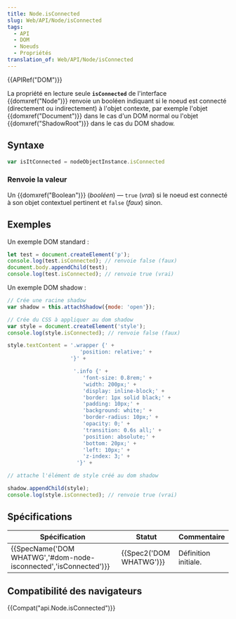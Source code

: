 ```yaml
---
title: Node.isConnected
slug: Web/API/Node/isConnected
tags:
  - API
  - DOM
  - Noeuds
  - Propriétés
translation_of: Web/API/Node/isConnected
---
```

{{APIRef("DOM")}}

La propriété en lecture seule **`isConnected`** de l'interface {{domxref("Node")}} renvoie un booléen indiquant si le noeud est connecté (directement ou indirectement) à l'objet contexte, par exemple l'objet {{domxref("Document")}} dans le cas d'un DOM normal ou l'objet {{domxref("ShadowRoot")}} dans le cas du DOM shadow.

## Syntaxe

```js
var isItConnected = nodeObjectInstance.isConnected
```

### Renvoie la valeur

Un {{domxref("Boolean")}} (_booléen_) — `true` (_vrai_) si le noeud est connecté à son objet contextuel pertinent et `false` (_faux_) sinon.

## Exemples

Un exemple DOM standard :

```js
let test = document.createElement('p');
console.log(test.isConnected); // renvoie false (faux)
document.body.appendChild(test);
console.log(test.isConnected); // renvoie true (vrai)
```

Un exemple DOM shadow :

```js
// Crée une racine shadow
var shadow = this.attachShadow({mode: 'open'});

// Crée du CSS à appliquer au dom shadow
var style = document.createElement('style');
console.log(style.isConnected); // renvoie false (faux)

style.textContent = '.wrapper {' +
                       'position: relative;' +
                    '}' +

                     '.info {' +
                        'font-size: 0.8rem;' +
                        'width: 200px;' +
                        'display: inline-block;' +
                        'border: 1px solid black;' +
                        'padding: 10px;' +
                        'background: white;' +
                        'border-radius: 10px;' +
                        'opacity: 0;' +
                        'transition: 0.6s all;' +
                        'position: absolute;' +
                        'bottom: 20px;' +
                        'left: 10px;' +
                        'z-index: 3;' +
                      '}' +

// attache l'élément de style créé au dom shadow

shadow.appendChild(style);
console.log(style.isConnected); // renvoie true (vrai)
```

## Spécifications

| Spécification                                                                        | Statut                           | Commentaire          |
| ------------------------------------------------------------------------------------ | -------------------------------- | -------------------- |
| {{SpecName('DOM WHATWG','#dom-node-isconnected','isConnected')}} | {{Spec2('DOM WHATWG')}} | Définition initiale. |

## Compatibilité des navigateurs

{{Compat("api.Node.isConnected")}}

